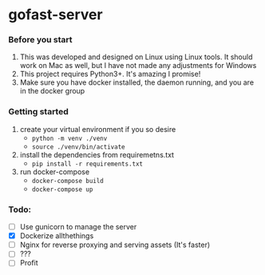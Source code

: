 # gofast-server

### Before you start
  1. This was developed and designed on Linux using Linux tools. It should work on Mac as well, but I have not made any adjustments for Windows
  2. This project requires Python3+. It's amazing I promise!
  3. Make sure you have docker installed, the daemon running, and you are in the docker group

### Getting started
 1. create your virtual environment if you so desire
    - `python -m venv ./venv`
    - `source ./venv/bin/activate`
 2. install the dependencies from requiremetns.txt
    - `pip install -r requirements.txt`
 3. run docker-compose
    - `docker-compose build`
    - `docker-compose up`


### Todo:
 - [ ] Use gunicorn to manage the server
 - [x] Dockerize allthethings
 - [ ] Nginx for reverse proxying and serving assets (It's faster)
 - [ ] ???
 - [ ] Profit